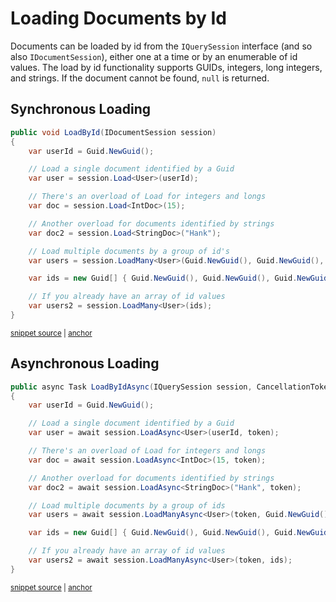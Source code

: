 # Loading Documents by Id

Documents can be loaded by id from the `IQuerySession` interface (and so also `IDocumentSession`), either one at a time or by an enumerable of id values. The load by id functionality supports GUIDs, integers, long integers, and strings. If the document cannot be found, `null` is returned.

## Synchronous Loading

<!-- snippet: sample_load_by_id -->
<a id='snippet-sample_load_by_id'></a>
```cs
public void LoadById(IDocumentSession session)
{
    var userId = Guid.NewGuid();

    // Load a single document identified by a Guid
    var user = session.Load<User>(userId);

    // There's an overload of Load for integers and longs
    var doc = session.Load<IntDoc>(15);

    // Another overload for documents identified by strings
    var doc2 = session.Load<StringDoc>("Hank");

    // Load multiple documents by a group of id's
    var users = session.LoadMany<User>(Guid.NewGuid(), Guid.NewGuid(), Guid.NewGuid());

    var ids = new Guid[] { Guid.NewGuid(), Guid.NewGuid(), Guid.NewGuid() };

    // If you already have an array of id values
    var users2 = session.LoadMany<User>(ids);
}
```
<sup><a href='https://github.com/JasperFx/marten/blob/master/src/Marten.Testing/Examples/Load_by_Id.cs#L10-L33' title='Snippet source file'>snippet source</a> | <a href='#snippet-sample_load_by_id' title='Start of snippet'>anchor</a></sup>
<!-- endSnippet -->

## Asynchronous Loading

<!-- snippet: sample_async_load_by_id -->
<a id='snippet-sample_async_load_by_id'></a>
```cs
public async Task LoadByIdAsync(IQuerySession session, CancellationToken token = default (CancellationToken))
{
    var userId = Guid.NewGuid();

    // Load a single document identified by a Guid
    var user = await session.LoadAsync<User>(userId, token);

    // There's an overload of Load for integers and longs
    var doc = await session.LoadAsync<IntDoc>(15, token);

    // Another overload for documents identified by strings
    var doc2 = await session.LoadAsync<StringDoc>("Hank", token);

    // Load multiple documents by a group of ids
    var users = await session.LoadManyAsync<User>(token, Guid.NewGuid(), Guid.NewGuid(), Guid.NewGuid());

    var ids = new Guid[] { Guid.NewGuid(), Guid.NewGuid(), Guid.NewGuid() };

    // If you already have an array of id values
    var users2 = await session.LoadManyAsync<User>(token, ids);
}
```
<sup><a href='https://github.com/JasperFx/marten/blob/master/src/Marten.Testing/Examples/Load_by_Id.cs#L35-L57' title='Snippet source file'>snippet source</a> | <a href='#snippet-sample_async_load_by_id' title='Start of snippet'>anchor</a></sup>
<!-- endSnippet -->
